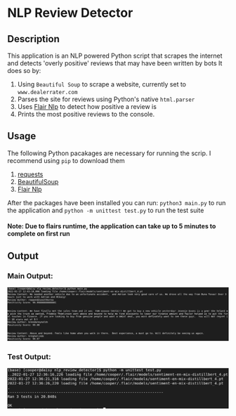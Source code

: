 # NLP Review Detector

## Description
This application is an NLP powered Python script that scrapes the internet and detects 'overly positive' reviews that may have been written by bots
It does so by: 
1. Using `Beautiful Soup` to scrape a website, currently set to `www.dealerrater.com`
2. Parses the site for reviews using Python's native `html.parser`
3. Uses [Flair Nlp](https://github.com/flairNLP/flair) to detect how positive a review is 
4. Prints the most positive reviews to the console.

## Usage
The following Python pacakages are necessary for running the scrip. I recommend using `pip` to download them 
1. [requests](https://docs.python-requests.org/en/latest/)                                                                           
2. [BeautifulSoup](https://www.crummy.com/software/BeautifulSoup/bs4/doc/)                                                             
3. [Flair Nlp](https://github.com/flairNLP/flair) 

After the packages have been installed you can run: 
`python3 main.py` to run the application 
and 
`python -m unittest test.py` to run the test suite

#### Note: Due to flairs runtime, the application can take up to 5 minutes to complete on first run

## Output
### Main Output:
![Main Output](https://github.com/MichaelDCooper/nlp_review_detector/blob/main/img/review_detector_main.png?raw=true)

### Test Output: 
![Test Output](https://github.com/MichaelDCooper/nlp_review_detector/blob/main/img/review_detector_test.png?raw=true)

